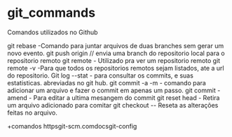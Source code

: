 # git_commands
Comandos utilizados no Github




git rebase -Comando para juntar arquivos de duas branches sem gerar um novo evento.
git push origin <nome branch> // envia uma branch do repositorio local para o repositorio remoto
git remote - Utilizado pra ver um repositorio remoto
git remote -v -Para que todos os repositorios remotos sejam listados, ate a url do repositorio. 
Git log --stat - para consultar os commits, e suas estatisticas. abreviadas no git hub.
git commit -a -m <comentario> - comando para adicionar um arquivo e fazer o commit em apenas um passo.
git commit -amend - Para editar a ultima mesangem do commit
git reset head <arquivo> - Retira um arquivo adicionado para comitar
git checkout -- <arquivo> Reseta as alterações feitas no arquivo.
  
  
+comandos httpsgit-scm.comdocsgit-config
